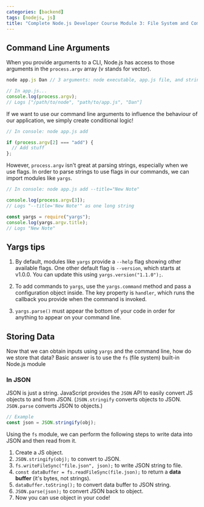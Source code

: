 ```yaml
---
categories: [backend]
tags: [nodejs, js]
title: "Complete Node.js Developer Course Module 3: File System and Command Line Args"
---
```


## Command Line Arguments

When you provide arguments to a CLI, Node.js has access to those arguments in the `process.argv` array (v stands for vector).

```js
node app.js Dan // 3 arguments: node executable, app.js file, and string "Dan"

// In app.js...
console.log(process.argv);
// Logs ["/path/to/node", "path/to/app.js", "Dan"]
```

If we want to use our command line arguments to influence the behaviour of our application, we simply create conditional logic!

```js
// In console: node app.js add

if (process.argv[2] === "add") {
  // Add stuff
};
```

However, `process.argv` isn't great at parsing strings, especially when we use flags. In order to parse strings to use flags in our commands, we can import modules like `yargs`.

```js
// In console: node app.js add --title="New Note"

console.log(process.argv[3]);
// Logs "--title='New Note'" as one long string

const yargs = require("yargs");
console.log(yargs.argv.title);
// Logs "New Note"
```

## Yargs tips

1. By default, modules like `yargs` provide a `--help` flag showing other available flags. One other default flag is `--version`, which starts at v1.0.0. You can update this using `yargs.version("1.1.0");`.

2. To add commands to `yargs`, use the `yargs.command` method and pass a configuration object inside. The key property is `handler`, which runs the callback you provide when the command is invoked.

3. `yargs.parse()` must appear the bottom of your code in order for anything to appear on your command line.

## Storing Data

Now that we can obtain inputs using `yargs` and the command line, how do we store that data? Basic answer is to use the `fs` (file system) built-in Node.js module

### In JSON

JSON is just a string. JavaScript provides the `JSON` API to easily convert JS objects to and from JSON. (`JSON.stringify` converts objects to JSON. `JSON.parse` converts JSON to objects.)

```js
// Example
const json = JSON.stringify(obj);
```

Using the `fs` module, we can perform the following steps to write data into JSON and then read from it.

1. Create a JS object.
2. `JSON.stringify(obj);` to convert to JSON.
3. `fs.writeFileSync("file.json", json);` to write JSON string to file.
4. `const dataBuffer = fs.readFileSync(file.json);` to return a **data buffer** (it's bytes, not strings).
5. `dataBuffer.toString();` to convert data buffer to JSON string.
6. `JSON.parse(json);` to convert JSON back to object.
7. Now you can use object in your code!